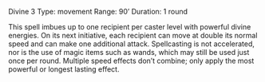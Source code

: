 Divine 3
Type: movement
Range: 90’
Duration: 1 round

This spell imbues up to one recipient per caster level with powerful divine energies. On its next initiative, each recipient can move at double its normal speed and can make one additional attack. Spellcasting is not accelerated, nor is the use of magic items such as wands, which may still be used just once per round. Multiple speed effects don’t combine; only apply the most powerful or longest lasting effect.